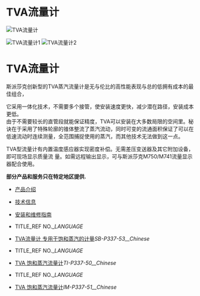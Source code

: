 

# TVA流量计

![TVA流量计](/d/file/p/58ec06fc9a2223faeb7b625f716972ca.jpg)

![TVA流量计1](/d/file/p/58ec06fc9a2223faeb7b625f716972ca.jpg) ![TVA流量计2](/d/file/p/c7cfcd45ef37c1d9781e9c8fca0d4224.jpg)

# TVA流量计

斯派莎克创新型的TVA蒸汽流量计是无与伦比的高性能表现与总的低拥有成本的最佳组合，

它采用一体化技术，不需要多个接管，使安装速度更快，减少潜在路径，安装成本更低。  
由于不需要较长的直管段就能保证精度，TVA可以安装在大多数局限的空间里。秘诀在于采用了特殊轮廓的锥体整流了蒸汽流动，同时可变的流通面积保证了可以在低速流动时连续测量，全范围捕捉使用的蒸汽，而其他技术无法做到这一点。

TVA型流量计有内置温度感应器实现密度补偿。无需差压变送器及其它附加设备，即可现场显示质量流 量。如需远程输出显示，可与斯派莎克M750/M741流量显示器配合使用。

**部分产品和服务只在特定地区提供.**

-   [产品介绍](javascript:navactive(1);)
-   [技术信息](javascript:navactive(2);)
-   [安装和维修指南](javascript:navactive(3);)

-   TITLE_REF NO.__LANGUAGE_
-   [TVA流量计 专用于饱和蒸汽的计量](http://7xkry5.com1.z0.glb.clouddn.com/SB-P337-53-TVA流量计-专用于饱和蒸汽的计量.pdf)_SB-P337-53__Chinese_

-   TITLE_REF NO.__LANGUAGE_
-   [TVA 饱和蒸汽流量计](http://7xkry5.com1.z0.glb.clouddn.com/TI-P337-50-TVA%20饱和蒸汽流量计.pdf)_TI-P337-50__Chinese_

-   TITLE_REF NO.__LANGUAGE_
-   [TVA 饱和蒸汽流量计](http://7xkry5.com1.z0.glb.clouddn.com/IM-P337-51-TVA饱和蒸汽流量计.pdf)_IM-P337-51__Chinese_
